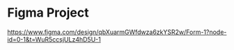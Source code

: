 # Figma Project
https://www.figma.com/design/qbXuarmGWfdwza6zkYSR2w/Form-1?node-id=0-1&t=WuR5ccsjULz4hD5U-1
